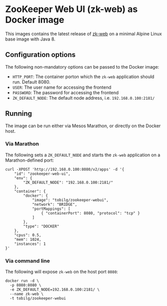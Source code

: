 # ZooKeeper Web UI (zk-web) as Docker image
This images contains the latest release of [zk-web][zk] on a minimal Alpine Linux base image with Java 8.

## Configuration options

The following non-mandatory options can be passed to the Docker image:

- `HTTP_PORT`: The container porton which the `zk-web` application should run. Default 8080.
- `USER`: The user name for accessing the frontend
- `PASSWORD`: The password for accessing the frontend
- `ZK_DEFAULT_NODE`: The default node address, i.e. `192.168.0.100:2181/`

## Running
The image can be run either via Mesos Marathon, or directly on the Docker host.

### Via Marathon

The following sets a `ZK_DEFAULT_NODE` and starts the `zk-web` application on a Marathon-defined port:

```
curl -XPOST 'http://192.168.0.100:8080/v2/apps' -d '{
    "id": "zookeeper-web-ui",
    "env": {
        "ZK_DEFAULT_NODE": "192.168.0.100:2181/"
    },
    "container": {
        "docker": {
            "image": "tobilg/zookeeper-webui",
            "network": "BRIDGE",
            "portMappings": [
                { "containerPort": 8080, "protocol": "tcp" }
            ]
        },
        "type": "DOCKER"
    },
    "cpus": 0.5,
    "mem": 1024,
    "instances": 1
}'
```

### Via command line
The following will expose `zk-web` on the host port `8080`:

```
docker run -d \
  -p 8080:8080 \
  -e ZK_DEFAULT_NODE=192.168.0.100:2181/ \
  --name zk-web \
  -t tobilg/zookeeper-webui
```

[zk]: <https://github.com/qiuxiafei/zk-web>
